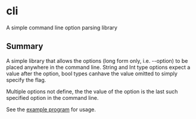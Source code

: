 # cli
A simple command line option parsing library

## Summary

A simple library that allows the options (long form only, i.e. --option) to be placed anywhere in the command line. String
and Int type options expect a value after the option, bool types canhave the value omitted to simply specify the flag.

Multiple options not define, the the value of the option is the last such specified option in the command line.


See the [example program](test-cli/main.go) for usage.
